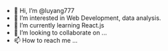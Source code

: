 - 👋 Hi, I’m @luyang777
- 👀 I’m interested in Web Development, data analysis.
- 🌱 I’m currently learning React.js
- 💞️ I’m looking to collaborate on ...
- 📫 How to reach me ...

<!---
luyang777/luyang777 is a ✨ special ✨ repository because its `README.md` (this file) appears on your GitHub profile.
You can click the Preview link to take a look at your changes.
--->
